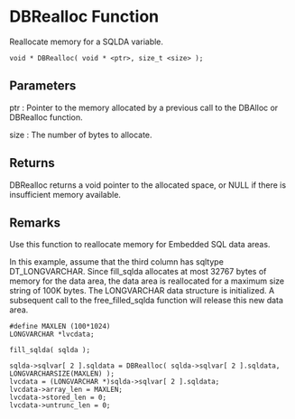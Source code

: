 <!-- loiofeb0bd7b4c304ff1af05d83eee2f26bb -->

# DBRealloc Function

Reallocate memory for a SQLDA variable.



```
void * DBRealloc( void * <ptr>, size_t <size> );
```



## Parameters

 ptr
 :   Pointer to the memory allocated by a previous call to the DBAlloc or DBRealloc function.

  size
 :   The number of bytes to allocate.

 

## Returns

DBRealloc returns a void pointer to the allocated space, or NULL if there is insufficient memory available.



## Remarks

Use this function to reallocate memory for Embedded SQL data areas.



In this example, assume that the third column has sqltype DT\_LONGVARCHAR. Since fill\_sqlda allocates at most 32767 bytes of memory for the data area, the data area is reallocated for a maximum size string of 100K bytes. The LONGVARCHAR data structure is initialized. A subsequent call to the free\_filled\_sqlda function will release this new data area.

```
#define MAXLEN (100*1024)
LONGVARCHAR *lvcdata;

fill_sqlda( sqlda );

sqlda->sqlvar[ 2 ].sqldata = DBRealloc( sqlda->sqlvar[ 2 ].sqldata, LONGVARCHARSIZE(MAXLEN) );
lvcdata = (LONGVARCHAR *)sqlda->sqlvar[ 2 ].sqldata;
lvcdata->array_len = MAXLEN;
lvcdata->stored_len = 0;
lvcdata->untrunc_len = 0;
```

